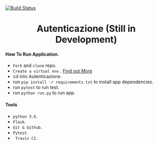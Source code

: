 [![Build Status](https://travis-ci.org/SarpongAbasimi/Autenticazione.svg?branch=master)](https://travis-ci.org/SarpongAbasimi/Autenticazione)

<h1 align='center'>
 Autenticazione (Still in Development)
</h1>

#### How To Run Application.

- ``Fork`` and ``clone`` repo.
- ``Create a virtual env`` . [Find out More](https://virtualenv.pypa.io/en/latest/)
- cd into Autenticazione.
- run ``pip install -r requirements.txt`` to install app dependencies.
- run ``pytest`` to run test.
- run ``python run.py`` to run app.

#### Tools

- ``python 3.6``.
- ``Flask``.
- ``Git & Github``.
- ``Pytest``.
- `` Travis CI``.